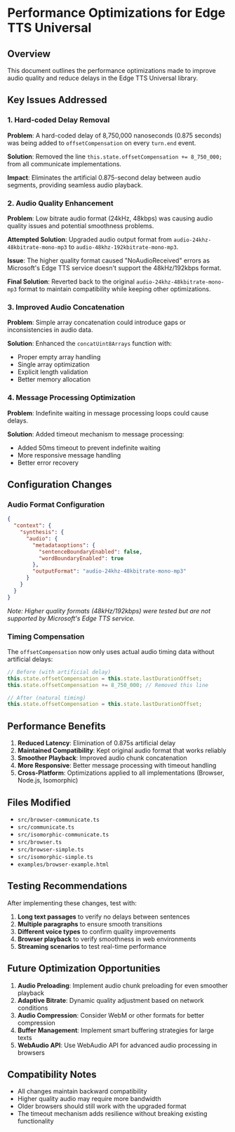 # Performance Optimizations for Edge TTS Universal

## Overview

This document outlines the performance optimizations made to improve audio quality and reduce delays in the Edge TTS Universal library.

## Key Issues Addressed

### 1. Hard-coded Delay Removal

**Problem**: A hard-coded delay of 8,750,000 nanoseconds (0.875 seconds) was being added to `offsetCompensation` on every `turn.end` event.

**Solution**: Removed the line `this.state.offsetCompensation += 8_750_000;` from all communicate implementations.

**Impact**: Eliminates the artificial 0.875-second delay between audio segments, providing seamless audio playback.

### 2. Audio Quality Enhancement

**Problem**: Low bitrate audio format (24kHz, 48kbps) was causing audio quality issues and potential smoothness problems.

**Attempted Solution**: Upgraded audio output format from `audio-24khz-48kbitrate-mono-mp3` to `audio-48khz-192kbitrate-mono-mp3`.

**Issue**: The higher quality format caused "NoAudioReceived" errors as Microsoft's Edge TTS service doesn't support the 48kHz/192kbps format.

**Final Solution**: Reverted back to the original `audio-24khz-48kbitrate-mono-mp3` format to maintain compatibility while keeping other optimizations.

### 3. Improved Audio Concatenation

**Problem**: Simple array concatenation could introduce gaps or inconsistencies in audio data.

**Solution**: Enhanced the `concatUint8Arrays` function with:

- Proper empty array handling
- Single array optimization
- Explicit length validation
- Better memory allocation

### 4. Message Processing Optimization

**Problem**: Indefinite waiting in message processing loops could cause delays.

**Solution**: Added timeout mechanism to message processing:

- Added 50ms timeout to prevent indefinite waiting
- More responsive message handling
- Better error recovery

## Configuration Changes

### Audio Format Configuration

```json
{
  "context": {
    "synthesis": {
      "audio": {
        "metadataoptions": {
          "sentenceBoundaryEnabled": false,
          "wordBoundaryEnabled": true
        },
        "outputFormat": "audio-24khz-48kbitrate-mono-mp3"
      }
    }
  }
}
```

_Note: Higher quality formats (48kHz/192kbps) were tested but are not supported by Microsoft's Edge TTS service._

### Timing Compensation

The `offsetCompensation` now only uses actual audio timing data without artificial delays:

```typescript
// Before (with artificial delay)
this.state.offsetCompensation = this.state.lastDurationOffset;
this.state.offsetCompensation += 8_750_000; // Removed this line

// After (natural timing)
this.state.offsetCompensation = this.state.lastDurationOffset;
```

## Performance Benefits

1. **Reduced Latency**: Elimination of 0.875s artificial delay
2. **Maintained Compatibility**: Kept original audio format that works reliably
3. **Smoother Playback**: Improved audio chunk concatenation
4. **More Responsive**: Better message processing with timeout handling
5. **Cross-Platform**: Optimizations applied to all implementations (Browser, Node.js, Isomorphic)

## Files Modified

- `src/browser-communicate.ts`
- `src/communicate.ts`
- `src/isomorphic-communicate.ts`
- `src/browser.ts`
- `src/browser-simple.ts`
- `src/isomorphic-simple.ts`
- `examples/browser-example.html`

## Testing Recommendations

After implementing these changes, test with:

1. **Long text passages** to verify no delays between sentences
2. **Multiple paragraphs** to ensure smooth transitions
3. **Different voice types** to confirm quality improvements
4. **Browser playback** to verify smoothness in web environments
5. **Streaming scenarios** to test real-time performance

## Future Optimization Opportunities

1. **Audio Preloading**: Implement audio chunk preloading for even smoother playback
2. **Adaptive Bitrate**: Dynamic quality adjustment based on network conditions
3. **Audio Compression**: Consider WebM or other formats for better compression
4. **Buffer Management**: Implement smart buffering strategies for large texts
5. **WebAudio API**: Use WebAudio API for advanced audio processing in browsers

## Compatibility Notes

- All changes maintain backward compatibility
- Higher quality audio may require more bandwidth
- Older browsers should still work with the upgraded format
- The timeout mechanism adds resilience without breaking existing functionality
